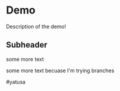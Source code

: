 # Demo


Description of the demo!


## Subheader

some more text


some more text becuase I'm trying branches

#yatusa